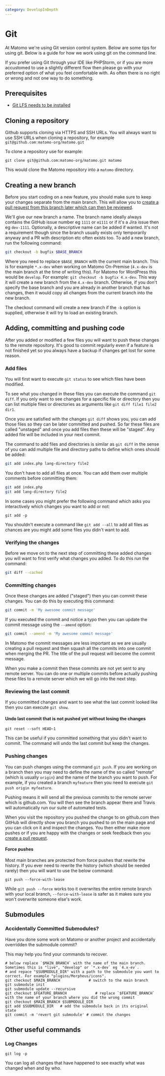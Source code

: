 ```yaml
---
category: DevelopInDepth
---
```

# Git

At Matomo we're using Git version control system. Below are some tips for using git. Below is a guide for how we work using git on the command line.

If you prefer using Git through your IDE like PHPStorm, or if you are more accustomed to use a slightly different flow then please go with your preferred option of what you feel comfortable with. As often there is no right or wrong and not one way to do something.

## Prerequisites

* [Git LFS needs to be installed](https://github.com/git-lfs/git-lfs/wiki/Installation)

## Cloning a repository

Github supports cloning via HTTPS and SSH URLs. You will always want to use SSH URLs when cloning a repository, for example `git@github.com:matomo-org/matomo.git`

To clone a repository use for example:

`git clone git@github.com:matomo-org/matomo.git matomo`

This would clone the Matomo repository into a `matomo` directory.

## Creating a new branch

Before you start coding on a new feature, you should make sure to keep your changes separate from the main branch. This will allow you to [create a pull request from this branch later which can then be reviewed](/guides/pull-request-reviews).

We'll give our new branch a name. The branch name ideally always contains the GitHub issue number eg `1111` or `m1111` or if it's a Jira issue then eg `dev-1111`. Optionally, a descriptive name can be added if wanted. It's not a requirement though since the branch usually exists only temporarily anyway and a PR with description etc often exists too. To add a new branch, run the following command:

```bash
git checkout -b bugfix $BASE_BRANCH
```

Where you need to replace `$BASE_BRANCH` with the current main branch. This is for example `*.x-dev` when working on Matomo On-Premise (`4.x-dev` is the main branch at the time of writing this). For Matomo for WordPress this would be `develop`. For example: `git checkout -b bugfix 4.x-dev`. This way it will create a new branch from the `4.x-dev` branch. Otherwise, if you don't specify the base branch and you are already in another branch that has changes, then it would copy all changes from the current branch into the new branch.

The checkout command will create a new branch if the `-b` option is supplied, otherwise it will try to load an existing branch.

## Adding, committing and pushing code

After you added or modified a few files you will want to push these changes to the remote repository. It's good to commit regularly even if a feature is not finished yet so you always have a backup if changes get lost for some reason.

### Add files

You will first want to execute `git status` to see which files have been modified.

To see what you changed in these files you can execute the command `git diff`. If you only want to see changes for a specific file or directory then you can list multiple files or directories as arguments like `git diff file1 file2 dir1`.

Once you are satisfied with the changes `git diff` shows you, you can add those files so they can be later committed and pushed. So far these files are called "unstaged" and once you add files then these will be "staged". Any added file will be included in your next commit.

The command to add files and directories is similar as `git diff` in the sense of you can add multiple file and directory paths to define which ones should be added:

```bash
git add index.php lang-directory file2
```

You don't have to add all files at once. You can add them over multiple comments before committing them:

```bash
git add index.php 
git add lang-directory file2
```

In some cases you might prefer the following command which asks you interactively which changes you want to add or not:

`git add -p`

You shouldn't execute a command like `git add --all` to add all files as chances are you might add some files you didn't want to add.

### Verifying the changes

Before we move on to the next step of committing these added changes you will want to first verify what changes you added. To do this run the command:

```bash
git diff --cached
```

### Committing changes

Once these changes are added ("staged") then you can commit these changes. You can do this by executing this command:

```bash
git commit -m 'My awesome commit message'
```

If you executed the commit and notice a typo then you can update the commit message using the `--amend` option:

```bash
git commit --amend -m 'My awesome commit message'
```

In Matomo the commit messages are less important as we are usually creating a pull request and then squash all the commits into one commit when merging the PR. The title of the pull request will become the commit message.

When you make a commit then these commits are not yet sent to any remote server. You can do one or multiple commits before actually pushing these files to a remote server which we will go into the next step.

### Reviewing the last commit

If you committed changes and want to see what the last commit looked like then you can execute `git show`.

#### Undo last commit that is not pushed yet without losing the changes

```git reset --soft HEAD~1```

This can be useful if you committed something that you didn't want to commit. The command will undo the last commit but keep the changes.

### Pushing changes

You can push changes using the command `git push`. If you are working on a branch then you may need to define the name of the so called "remote" (which is usually `origin`) and the name of the branch you want to push. For example, if you created a branch `myfeature` then you need to execute `git push origin myfeature`.

Pushing means it will send all the previous commits to the remote server which is github.com. You will then see the branch appear there and Travis will automatically run our suite of automated tests.

When you visit the repository you pushed the change to on github.com  then GitHub will directly show you branch you pushed to on the main page and you can click on it and inspect the changes. You then either make more pushes or if you are happy with the changes or seek feedback then you [create a pull request](/guides/pull-request-reviews).

#### Force pushes

Most main branches are protected from force pushes that rewrite the history. If you ever need to rewrite the history (which should be needed rarely) then you will want to use the below command:

`git push --force-with-lease`

While `git push --force` works too it overwrites the entire remote branch with your local branch, `--force-with-lease` is safer as it makes sure you won't overwrite someone else's work.

## Submodules

### Accidentally Committed Submodules?

Have you done some work on Matomo or another project and accidentally overridden the submodule commit?

This may help you find your commands to recover.

```
# below replace `$MAIN_BRANCH` with the name of the main branch. Sometimes this is "live", "develop" or `*.x-dev` eg `4.x-ev`.
# and repace "$SUBMODULE_DIR" with a path to the submodule you want to correct. For example "plugins/Morpheus/icons".
git checkout $MAIN_BRANCH             # switch to the main branch
git submodule init
git submodule update --recursive
git checkout $FEATURE_BRANCH             # replace `$FEATURE_BRANCH` with the name of your branch where you did the wrong commit
git checkout $MAIN_BRANCH $SUBMODULE_DIR 
git add $SUBMODULE_DIR   # add the submodule back in its original state
git commit -m 'revert git submodule' # commit the changes
```

## Other useful commands

### Log Changes

```git log -p```

You can log all changes that have happened to see exactly what was changed when and by who.
